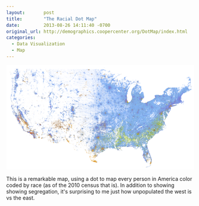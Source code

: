 ```yaml
---
layout:       post
title:        "The Racial Dot Map"
date:         2013-08-26 14:11:40 -0700
original_url: http://demographics.coopercenter.org/DotMap/index.html
categories:
  - Data Visualization
  - Map
---
```


  ![67d230ba2bbdbea2635de00b8bf40909.png](/assets/import/67d230ba2bbdbea2635de00b8bf40909.png) 

 This is a remarkable map, using a dot to map every person in America color coded by race (as of the 2010 census that is). In addition to showing showing segregation, it's surprising to me just how unpopulated the west is vs the east.

 
